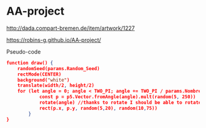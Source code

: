# AA-project

http://dada.compart-bremen.de/item/artwork/1227

https://robins-g.github.io/AA-project/

Pseudo-code

```json
function draw() {
    randomSeed(params.Random_Seed)
    rectMode(CENTER)
    background("white")
    translate(width/2, height/2)
    for (let angle = 0; angle < TWO_PI; angle += TWO_PI / params.Nombre) {
            const p = p5.Vector.fromAngle(angle).mult(random(5, 250))
            rotate(angle) //thanks to rotate I should be able to rotate the rectangles so it matches their position from the center
            rect(p.x, p.y, random(5,20), random(10,75))
        }
}
```

